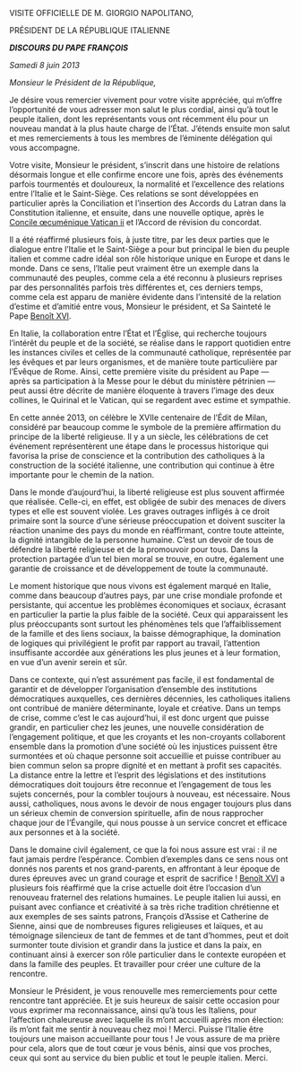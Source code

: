 VISITE OFFICIELLE DE M. GIORGIO NAPOLITANO,

PRÉSIDENT DE LA RÉPUBLIQUE ITALIENNE

***DISCOURS DU PAPE FRANÇOIS***

*Samedi 8 juin 2013*

*Monsieur le Président de la République,*

Je désire vous remercier vivement pour votre visite appréciée, qui m’offre l’opportunité de vous adresser mon salut le plus cordial, ainsi qu’à tout le peuple italien, dont les représentants vous ont récemment élu pour un nouveau mandat à la plus haute charge de l’État. J’étends ensuite mon salut et mes remerciements à tous les membres de l’éminente délégation qui vous accompagne.

Votre visite, Monsieur le président, s’inscrit dans une histoire de relations désormais longue et elle confirme encore une fois, après des événements parfois tourmentés et douloureux, la normalité et l’excellence des relations entre l’Italie et le Saint-Siège. Ces relations se sont développées en particulier après la Conciliation et l’insertion des Accords du Latran dans la Constitution italienne, et ensuite, dans une nouvelle optique, après le [Concile œcuménique Vatican ii](http://www.vatican.va/archive/hist_councils/ii_vatican_council/index_fr.htm) et l’Accord de révision du concordat.

Il a été réaffirmé plusieurs fois, à juste titre, par les deux parties que le dialogue entre l’Italie et le Saint-Siège a pour but principal le bien du peuple italien et comme cadre idéal son rôle historique unique en Europe et dans le monde. Dans ce sens, l’Italie peut vraiment être un exemple dans la communauté des peuples, comme cela a été reconnu à plusieurs reprises par des personnalités parfois très différentes et, ces derniers temps, comme cela est apparu de manière évidente dans l’intensité de la relation d’estime et d’amitié entre vous, Monsieur le président, et Sa Sainteté le Pape [Benoît XVI](http://www.vatican.va/holy_father/benedict_xvi/index_fr.htm).

En Italie, la collaboration entre l’État et l’Église, qui recherche toujours l’intérêt du peuple et de la société, se réalise dans le rapport quotidien entre les instances civiles et celles de la communauté catholique, représentée par les évêques et par leurs organismes, et de manière toute particulière par l’Évêque de Rome. Ainsi, cette première visite du président au Pape — après sa participation à la Messe pour le début du ministère pétrinien — peut aussi être décrite de manière éloquente à travers l’image des deux collines, le Quirinal et le Vatican, qui se regardent avec estime et sympathie.

En cette année 2013, on célèbre le XVIIe centenaire de l’Édit de Milan, considéré par beaucoup comme le symbole de la première affirmation du principe de la liberté religieuse. Il y a un siècle, les célébrations de cet événement représentèrent une étape dans le processus historique qui favorisa la prise de conscience et la contribution des catholiques à la construction de la société italienne, une contribution qui continue à être importante pour le chemin de la nation.

Dans le monde d’aujourd’hui, la liberté religieuse est plus souvent affirmée que réalisée. Celle-ci, en effet, est obligée de subir des menaces de divers types et elle est souvent violée. Les graves outrages infligés à ce droit primaire sont la source d’une sérieuse préoccupation et doivent susciter la réaction unanime des pays du monde en réaffirmant, contre toute atteinte, la dignité intangible de la personne humaine. C’est un devoir de tous de défendre la liberté religieuse et de la promouvoir pour tous. Dans la protection partagée d’un tel bien moral se trouve, en outre, également une garantie de croissance et de développement de toute la communauté.

Le moment historique que nous vivons est également marqué en Italie, comme dans beaucoup d’autres pays, par une crise mondiale profonde et persistante, qui accentue les problèmes économiques et sociaux, écrasant en particulier la partie la plus faible de la société. Ceux qui apparaissent les plus préoccupants sont surtout les phénomènes tels que l’affaiblissement de la famille et des liens sociaux, la baisse démographique, la domination de logiques qui privilégient le profit par rapport au travail, l’attention insuffisante accordée aux générations les plus jeunes et à leur formation, en vue d’un avenir serein et sûr.

Dans ce contexte, qui n’est assurément pas facile, il est fondamental de garantir et de développer l’organisation d’ensemble des institutions démocratiques auxquelles, ces dernières décennies, les catholiques italiens ont contribué de manière déterminante, loyale et créative. Dans un temps de crise, comme c’est le cas aujourd’hui, il est donc urgent que puisse grandir, en particulier chez les jeunes, une nouvelle considération de l’engagement politique, et que les croyants et les non-croyants collaborent ensemble dans la promotion d’une société où les injustices puissent être surmontées et où chaque personne soit accueillie et puisse contribuer au bien commun selon sa propre dignité et en mettant à profit ses capacités. La distance entre la lettre et l’esprit des législations et des institutions démocratiques doit toujours être reconnue et l’engagement de tous les sujets concernés, pour la combler toujours à nouveau, est nécessaire. Nous aussi, catholiques, nous avons le devoir de nous engager toujours plus dans un sérieux chemin de conversion spirituelle, afin de nous rapprocher chaque jour de l’Évangile, qui nous pousse à un service concret et efficace aux personnes et à la société.

Dans le domaine civil également, ce que la foi nous assure est vrai : il ne faut jamais perdre l’espérance. Combien d’exemples dans ce sens nous ont donnés nos parents et nos grand-parents, en affrontant à leur époque de dures épreuves avec un grand courage et esprit de sacrifice ! [Benoît XVI](http://www.vatican.va/holy_father/benedict_xvi/index_fr.htm) a plusieurs fois réaffirmé que la crise actuelle doit être l’occasion d’un renouveau fraternel des relations humaines. Le peuple italien lui aussi, en puisant avec confiance et créativité à sa très riche tradition chrétienne et aux exemples de ses saints patrons, François d’Assise et Catherine de Sienne, ainsi que de nombreuses figures religieuses et laïques, et au témoignage silencieux de tant de femmes et de tant d’hommes, peut et doit surmonter toute division et grandir dans la justice et dans la paix, en continuant ainsi à exercer son rôle particulier dans le contexte européen et dans la famille des peuples. Et travailler pour créer une culture de la rencontre.

Monsieur le Président, je vous renouvelle mes remerciements pour cette rencontre tant appréciée. Et je suis heureux de saisir cette occasion pour vous exprimer ma reconnaissance, ainsi qu’à tous les Italiens, pour l’affection chaleureuse avec laquelle ils m’ont accueilli après mon élection: ils m’ont fait me sentir à nouveau chez moi ! Merci. Puisse l’Italie être toujours une maison accueillante pour tous ! Je vous assure de ma prière pour cela, alors que de tout cœur je vous bénis, ainsi que vos proches, ceux qui sont au service du bien public et tout le peuple italien. Merci.